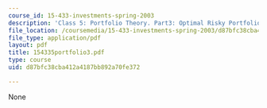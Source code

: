 ```yaml
---
course_id: 15-433-investments-spring-2003
description: 'Class 5: Portfolio Theory. Part3: Optimal Risky Portfolio'
file_location: /coursemedia/15-433-investments-spring-2003/d87bfc38cba412a4187bb892a70fe372_154335portfolio3.pdf
file_type: application/pdf
layout: pdf
title: 154335portfolio3.pdf
type: course
uid: d87bfc38cba412a4187bb892a70fe372

---
```

None
